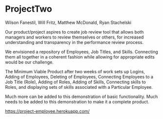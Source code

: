 # ProjectTwo
Wilson Fanestil, Will Fritz, Matthew McDonald, Ryan Stachelski

Our product/project aspires to create job review tool that allows both managers and workers to review themselves or others, for increased understanding and transparency in the performance review process.

We envisioned a repository of Employees, Job Titles, and Skills.  Connecting them all together in a coherent fashion while allowing for appropriate edits would be our challenge.

The Minimum Viable Product after two weeks of work sets up Logins, Adding of Employees, Deleting of Employees, Connecting Employees to a Job Title (Role), Adding of Roles, Adding of Skills, Connecting skills to Roles, and displaying sets of skills associated with a Particular Employee.

Much more can be added to this demonstration of basic functionality.  Much needs to be added to this demonstration to make it a complete product.

https://project-employee.herokuapp.com/
